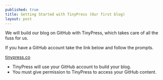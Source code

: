 ```yaml
---
published: true
title: Getting Started with TinyPress (Our first blog)
layout: post
---
```

We will build our blog on GitHub with TinyPress, which takes care of all the fuss for us.

If you have a GitHub account take the link below and follow the prompts.

[tinypress.co](tinypress.co)

* TinyPress will use your GitHub account to build your blog.
* You must give permission to TinyPress to access your GitHub content.